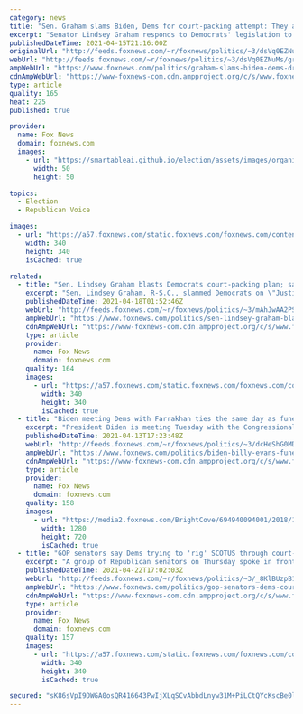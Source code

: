 ```yaml
---
category: news
title: "Sen. Graham slams Biden, Dems for court-packing attempt: They are 'really drunk with power'"
excerpt: "Senator Lindsey Graham responds to Democrats' legislation to pack the Supreme Court, and U.S. troops leaving Afghanistan on 'The Story'"
publishedDateTime: 2021-04-15T21:16:00Z
originalUrl: "http://feeds.foxnews.com/~r/foxnews/politics/~3/dsVq0EZNuMs/graham-slams-biden-dems-drunk-with-power"
webUrl: "http://feeds.foxnews.com/~r/foxnews/politics/~3/dsVq0EZNuMs/graham-slams-biden-dems-drunk-with-power"
ampWebUrl: "https://www.foxnews.com/politics/graham-slams-biden-dems-drunk-with-power.amp"
cdnAmpWebUrl: "https://www-foxnews-com.cdn.ampproject.org/c/s/www.foxnews.com/politics/graham-slams-biden-dems-drunk-with-power.amp"
type: article
quality: 165
heat: 225
published: true

provider:
  name: Fox News
  domain: foxnews.com
  images:
    - url: "https://smartableai.github.io/election/assets/images/organizations/foxnews.com-50x50.jpg"
      width: 50
      height: 50

topics:
  - Election
  - Republican Voice

images:
  - url: "https://a57.foxnews.com/static.foxnews.com/foxnews.com/content/uploads/2018/09/340/340/fox-news.jpg?ve=1&tl=1"
    width: 340
    height: 340
    isCached: true

related:
  - title: "Sen. Lindsey Graham blasts Democrats court-packing plan; says Biden has created 'instability'"
    excerpt: "Sen. Lindsey Graham, R-S.C., slammed Democrats on \"Justice with Judge Jeanine\" for their attempt to pack the Supreme Court, calling it a \"dramatic, bold move,\" and saying he would \"destroy the Supreme Court as we know it.\" "
    publishedDateTime: 2021-04-18T01:52:46Z
    webUrl: "http://feeds.foxnews.com/~r/foxnews/politics/~3/mAhJwAA2PS8/sen-lindsey-graham-blasts-democrats-court-packing-plan-says-biden-has-created-instability"
    ampWebUrl: "https://www.foxnews.com/politics/sen-lindsey-graham-blasts-democrats-court-packing-plan-says-biden-has-created-instability.amp"
    cdnAmpWebUrl: "https://www-foxnews-com.cdn.ampproject.org/c/s/www.foxnews.com/politics/sen-lindsey-graham-blasts-democrats-court-packing-plan-says-biden-has-created-instability.amp"
    type: article
    provider:
      name: Fox News
      domain: foxnews.com
    quality: 164
    images:
      - url: "https://a57.foxnews.com/static.foxnews.com/foxnews.com/content/uploads/2018/09/340/340/fox-news.jpg?ve=1&tl=1"
        width: 340
        height: 340
        isCached: true
  - title: "Biden meeting Dems with Farrakhan ties the same day as funeral for officer killed by Farrakhan supporter"
    excerpt: "President Biden is meeting Tuesday with the Congressional Black Caucus (CBC), which includes several members with strong ties to outspoken anti-Semite Louis Farrakhan, on the same day he attended a memorial service for the Capitol Police officer who was killed by a 25-year-old Farrakhan supporter."
    publishedDateTime: 2021-04-13T17:23:48Z
    webUrl: "http://feeds.foxnews.com/~r/foxnews/politics/~3/dcHeShG0MDo/biden-billy-evans-funeral-meeting-democrats-farrakhan-ties"
    ampWebUrl: "https://www.foxnews.com/politics/biden-billy-evans-funeral-meeting-democrats-farrakhan-ties.amp"
    cdnAmpWebUrl: "https://www-foxnews-com.cdn.ampproject.org/c/s/www.foxnews.com/politics/biden-billy-evans-funeral-meeting-democrats-farrakhan-ties.amp"
    type: article
    provider:
      name: Fox News
      domain: foxnews.com
    quality: 158
    images:
      - url: "https://media2.foxnews.com/BrightCove/694940094001/2018/10/18/694940094001_5850345304001_5850334093001-vs.jpg"
        width: 1280
        height: 720
        isCached: true
  - title: "GOP senators say Dems trying to 'rig' SCOTUS through court-packing, ask Biden to rein in party's 'crazies'"
    excerpt: "A group of Republican senators on Thursday spoke in front of the Supreme Court in opposition to court-packing, a response to legislation Democrats introduced at a press conference last week to do just that."
    publishedDateTime: 2021-04-22T17:02:03Z
    webUrl: "http://feeds.foxnews.com/~r/foxnews/politics/~3/_8KlBUzpB1w/gop-senators-dems-court-packing-biden-crazies-in-party"
    ampWebUrl: "https://www.foxnews.com/politics/gop-senators-dems-court-packing-biden-crazies-in-party.amp"
    cdnAmpWebUrl: "https://www-foxnews-com.cdn.ampproject.org/c/s/www.foxnews.com/politics/gop-senators-dems-court-packing-biden-crazies-in-party.amp"
    type: article
    provider:
      name: Fox News
      domain: foxnews.com
    quality: 157
    images:
      - url: "https://a57.foxnews.com/static.foxnews.com/foxnews.com/content/uploads/2020/01/340/340/Screen-Shot-2020-01-15-at-11.36.03-AM.png?ve=1&tl=1"
        width: 340
        height: 340
        isCached: true

secured: "sK86sVpI9DWGA0osQR416643PwIjXLqSCvAbbdLnyw31M+PiLCtQYcKscBe0lI5TP+vvqssJr+aavHiBlfG/GEcO5avbzjiGrQtalHpCDkrUp0750DEYQ35gJHSgfD2Uwiz1KptJe8Q1Tra1eSgk8GyuLcnHsxnbQpbdCF+0ZqW61u6tRawIoW8Tno6lAq4kHByhlmmNUk75wW9BcQbnaiaTl32bjP0vktm2Mg9ZfGcWAciNMWsGgBG4a0C7ueY5gJlKbAYwYVgI+hStXsH1dRHomP7uWN/i5EnU4bBVDJYNbA7ohLlO6ey/yFvjvMNpfH2Y5jxUYj36hOjXkLT/qqoq0VqwmvRZwXpzooYgeDk=;9/HtQjashsnOJlxBjfnpiA=="
---
```



